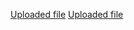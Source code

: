 [Uploaded file](uploads/drive-download-20200319T154908Z-001.zip)
[Uploaded file](uploads/NFCU_process_map_v1.0.pdf)
